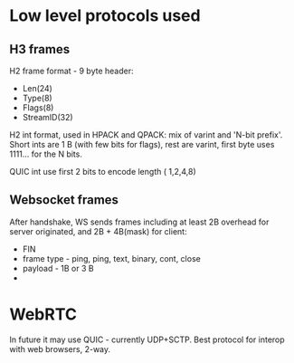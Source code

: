 # Low level protocols used


## H3 frames


H2 frame format - 9 byte header:
- Len(24)
- Type(8)
- Flags(8)
- StreamID(32)

H2 int format, used in HPACK and QPACK: mix of varint and 'N-bit prefix'. 
Short ints are 1 B (with few bits for flags), rest are varint, first byte uses 1111... for the N bits.

QUIC int use first 2 bits to encode length ( 1,2,4,8)

 

## Websocket frames

After handshake, WS sends frames including at least 2B overhead for server originated,
and 2B + 4B(mask) for client:

- FIN
- frame type - ping, ping, text, binary, cont, close
- payload - 1B or 3 B
- 

# WebRTC 

In future it may use QUIC - currently UDP+SCTP. Best protocol for interop with web browsers, 2-way.
